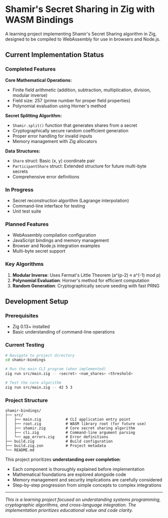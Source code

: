 # Shamir's Secret Sharing in Zig with WASM Bindings

A learning project implementing Shamir's Secret Sharing algorithm in Zig, designed to be compiled to WebAssembly for use in browsers and Node.js.

## Current Implementation Status

### Completed Features

**Core Mathematical Operations:**
- Finite field arithmetic (addition, subtraction, multiplication, division, modular inverse)
- Field size: 257 (prime number for proper field properties)
- Polynomial evaluation using Horner's method

**Secret Splitting Algorithm:**
- `Shamir.split()` function that generates shares from a secret
- Cryptographically secure random coefficient generation
- Proper error handling for invalid inputs
- Memory management with Zig allocators

**Data Structures:**
- `Share` struct: Basic (x, y) coordinate pair
- `ParticipantShare` struct: Extended structure for future multi-byte secrets
- Comprehensive error definitions

### In Progress
- Secret reconstruction algorithm (Lagrange interpolation)
- Command-line interface for testing
- Unit test suite

### Planned Features
- WebAssembly compilation configuration
- JavaScript bindings and memory management
- Browser and Node.js integration examples
- Multi-byte secret support

### Key Algorithms
1. **Modular Inverse**: Uses Fermat's Little Theorem (a^(p-2) ≡ a^(-1) mod p)
2. **Polynomial Evaluation**: Horner's method for efficient computation
3. **Random Generation**: Cryptographically secure seeding with fast PRNG

## Development Setup

### Prerequisites
- Zig 0.13+ installed
- Basic understanding of command-line operations

### Current Testing
```bash
# Navigate to project directory
cd shamir-bindings

# Run the main CLI program (when implemented)
zig run src/main.zig -- <secret> <num_shares> <threshold>

# Test the core algorithm
zig run src/main.zig -- 42 5 3
```

### Project Structure
```
shamir-bindings/
├── src/
│   ├── main.zig           # CLI application entry point
│   ├── root.zig           # WASM library root (for future use)
│   ├── shamir.zig         # Core secret sharing algorithm
│   ├── cli.zig            # Command-line argument parsing
│   └── app_errors.zig     # Error definitions
├── build.zig              # Build configuration
├── build.zig.zon          # Project metadata
└── README.md
```

This project prioritizes **understanding over completion**:
- Each component is thoroughly explained before implementation
- Mathematical foundations are explored alongside code
- Memory management and security implications are carefully considered
- Step-by-step progression from simple concepts to complex integrations

---

*This is a learning project focused on understanding systems programming, cryptographic algorithms, and cross-language integration. The implementation prioritizes educational value and code clarity.*
